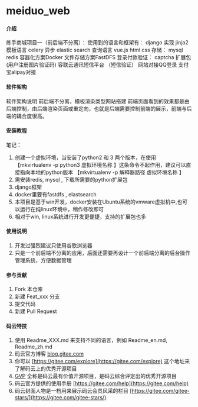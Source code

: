 # meiduo_web

#### 介绍
练手商城项目一（前后端不分离）：
使用到的语言和框架有：
    django 实现
    jinja2 模板语言
    celery 异步
    elastic search 查询语言
    vue.js
    html
    css
存储：
    mysql
    redis
    容器化方案Docker
    文件存储方案FastDFS
登录付款验证：
    captcha 扩展包(用户注册图片验证码)
    容联云通讯短信平台 （短信验证）
    网站对接QQ登录
    支付宝alipay对接


#### 软件架构
软件架构说明
前后端不分离，模板渲染类型网站搭建
前端页面看到的效果都是由后端控制，由后端渲染页面或重定向，也就是后端需要控制前端的展示，前端与后端的耦合度很高。

#### 安装教程
笔记：
1.  创建一个虚拟环境，当安装了python2 和 3 两个版本，在使用【mkvirtualenv -p python3 虚拟环境名称 】这条命令不起作用，建议可以直接指向本地的python版本
【mkvirtualenv -p 解释器路径 虚拟环境名称 】
2.  需安装redis, mysql , 下载所需要的python扩展包
3.  django框架
4.  docker里要有fastdfs , elastsearch
5.  本项目是基于win开发，docker安装在Ubuntu系统的vmware虚拟机中,也可以运行在纯linux环境中，稍作修改即可
6.  相对于win, linux系统进行开发更便捷，支持的扩展包也多


#### 使用说明

1.  开发过强烈建议只使用谷歌浏览器
2.  只是一个前后端不分离的应用，后面还需要再设计一个前后端分离的后台操作管理系统，方便数据管理

#### 参与贡献

1.  Fork 本仓库
2.  新建 Feat_xxx 分支
3.  提交代码
4.  新建 Pull Request


#### 码云特技

1.  使用 Readme\_XXX.md 来支持不同的语言，例如 Readme\_en.md, Readme\_zh.md
2.  码云官方博客 [blog.gitee.com](https://blog.gitee.com)
3.  你可以 [https://gitee.com/explore](https://gitee.com/explore) 这个地址来了解码云上的优秀开源项目
4.  [GVP](https://gitee.com/gvp) 全称是码云最有价值开源项目，是码云综合评定出的优秀开源项目
5.  码云官方提供的使用手册 [https://gitee.com/help](https://gitee.com/help)
6.  码云封面人物是一档用来展示码云会员风采的栏目 [https://gitee.com/gitee-stars/](https://gitee.com/gitee-stars/)
